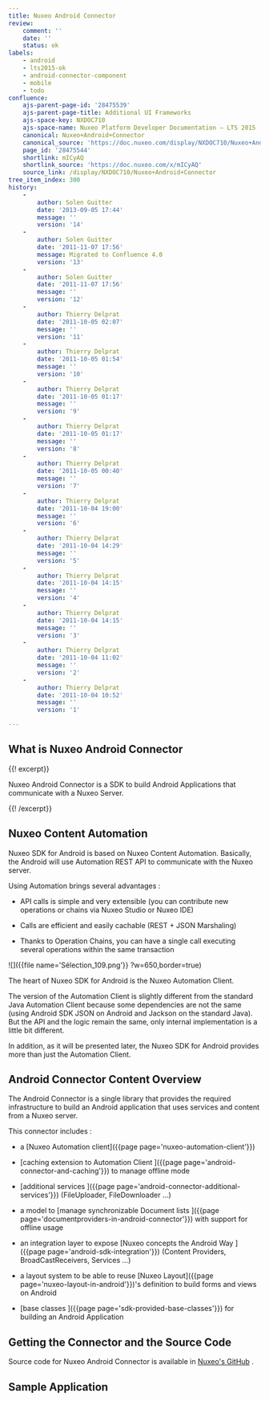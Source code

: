 ```yaml
---
title: Nuxeo Android Connector
review:
    comment: ''
    date: ''
    status: ok
labels:
    - android
    - lts2015-ok
    - android-connector-component
    - mobile
    - todo
confluence:
    ajs-parent-page-id: '28475539'
    ajs-parent-page-title: Additional UI Frameworks
    ajs-space-key: NXDOC710
    ajs-space-name: Nuxeo Platform Developer Documentation — LTS 2015
    canonical: Nuxeo+Android+Connector
    canonical_source: 'https://doc.nuxeo.com/display/NXDOC710/Nuxeo+Android+Connector'
    page_id: '28475544'
    shortlink: mICyAQ
    shortlink_source: 'https://doc.nuxeo.com/x/mICyAQ'
    source_link: /display/NXDOC710/Nuxeo+Android+Connector
tree_item_index: 300
history:
    -
        author: Solen Guitter
        date: '2013-09-05 17:44'
        message: ''
        version: '14'
    -
        author: Solen Guitter
        date: '2011-11-07 17:56'
        message: Migrated to Confluence 4.0
        version: '13'
    -
        author: Solen Guitter
        date: '2011-11-07 17:56'
        message: ''
        version: '12'
    -
        author: Thierry Delprat
        date: '2011-10-05 02:07'
        message: ''
        version: '11'
    -
        author: Thierry Delprat
        date: '2011-10-05 01:54'
        message: ''
        version: '10'
    -
        author: Thierry Delprat
        date: '2011-10-05 01:17'
        message: ''
        version: '9'
    -
        author: Thierry Delprat
        date: '2011-10-05 01:17'
        message: ''
        version: '8'
    -
        author: Thierry Delprat
        date: '2011-10-05 00:40'
        message: ''
        version: '7'
    -
        author: Thierry Delprat
        date: '2011-10-04 19:00'
        message: ''
        version: '6'
    -
        author: Thierry Delprat
        date: '2011-10-04 14:29'
        message: ''
        version: '5'
    -
        author: Thierry Delprat
        date: '2011-10-04 14:15'
        message: ''
        version: '4'
    -
        author: Thierry Delprat
        date: '2011-10-04 14:15'
        message: ''
        version: '3'
    -
        author: Thierry Delprat
        date: '2011-10-04 11:02'
        message: ''
        version: '2'
    -
        author: Thierry Delprat
        date: '2011-10-04 10:52'
        message: ''
        version: '1'

---
```

## What is Nuxeo Android Connector

{{! excerpt}}

Nuxeo Android Connector is a SDK to build Android Applications that communicate with a Nuxeo Server.

{{! /excerpt}}

## Nuxeo Content Automation

Nuxeo SDK for Android is based on Nuxeo Content Automation. Basically, the Android will use Automation REST API to communicate with the Nuxeo server.

Using Automation brings several advantages :

*   API calls is simple and very extensible
    (you can contribute new operations or chains via Nuxeo Studio or Nuxeo IDE)

*   Calls are efficient and easily cachable (REST + JSON Marshaling)

*   Thanks to Operation Chains, you can have a single call executing several operations within the same transaction

![]({{file name='Sélection_109.png'}} ?w=650,border=true)

The heart of Nuxeo SDK for Android is the Nuxeo Automation Client.

The version of the Automation Client is slightly different from the standard Java Automation Client because some dependencies are not the same (using Android SDK JSON on Android and Jackson on the standard Java).
But the API and the logic remain the same, only internal implementation is a little bit different.

In addition, as it will be presented later, the Nuxeo SDK for Android provides more than just the Automation Client.

## Android Connector Content Overview

The Android Connector is a single library that provides the required infrastructure to build an Android application that uses services and content from a Nuxeo server.

This connector includes :

*   a [Nuxeo Automation client]({{page page='nuxeo-automation-client'}})

*   [caching extension to Automation Client ]({{page page='android-connector-and-caching'}}) to manage offline mode

*   [additional services ]({{page page='android-connector-additional-services'}}) (FileUploader, FileDownloader ...)

*   a model to [manage synchronizable Document lists ]({{page page='documentproviders-in-android-connector'}}) with support for offline usage

*   an integration layer to expose [Nuxeo concepts the Android Way ]({{page page='android-sdk-integration'}}) (Content Providers, BroadCastReceivers, Services ...)

*   a layout system to be able to reuse [Nuxeo Layout]({{page page='nuxeo-layout-in-android'}})'s definition to build forms and views on Android

*   [base classes ]({{page page='sdk-provided-base-classes'}}) for building an Android Application

## Getting the Connector and the Source Code

Source code for Nuxeo Android Connector is available in [Nuxeo's GitHub](https://github.com/nuxeo/nuxeo-android) .

## Sample Application
